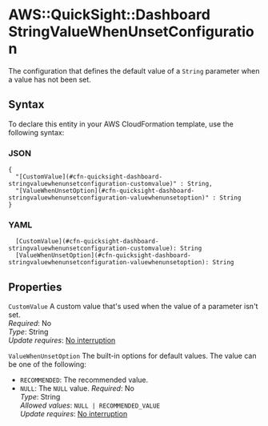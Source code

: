 # AWS::QuickSight::Dashboard StringValueWhenUnsetConfiguration<a name="aws-properties-quicksight-dashboard-stringvaluewhenunsetconfiguration"></a>

The configuration that defines the default value of a `String` parameter when a value has not been set\.

## Syntax<a name="aws-properties-quicksight-dashboard-stringvaluewhenunsetconfiguration-syntax"></a>

To declare this entity in your AWS CloudFormation template, use the following syntax:

### JSON<a name="aws-properties-quicksight-dashboard-stringvaluewhenunsetconfiguration-syntax.json"></a>

```
{
  "[CustomValue](#cfn-quicksight-dashboard-stringvaluewhenunsetconfiguration-customvalue)" : String,
  "[ValueWhenUnsetOption](#cfn-quicksight-dashboard-stringvaluewhenunsetconfiguration-valuewhenunsetoption)" : String
}
```

### YAML<a name="aws-properties-quicksight-dashboard-stringvaluewhenunsetconfiguration-syntax.yaml"></a>

```
  [CustomValue](#cfn-quicksight-dashboard-stringvaluewhenunsetconfiguration-customvalue): String
  [ValueWhenUnsetOption](#cfn-quicksight-dashboard-stringvaluewhenunsetconfiguration-valuewhenunsetoption): String
```

## Properties<a name="aws-properties-quicksight-dashboard-stringvaluewhenunsetconfiguration-properties"></a>

`CustomValue` <a name="cfn-quicksight-dashboard-stringvaluewhenunsetconfiguration-customvalue"></a>
A custom value that's used when the value of a parameter isn't set\.  
_Required_: No  
_Type_: String  
_Update requires_: [No interruption](https://docs.aws.amazon.com/AWSCloudFormation/latest/UserGuide/using-cfn-updating-stacks-update-behaviors.html#update-no-interrupt)

`ValueWhenUnsetOption` <a name="cfn-quicksight-dashboard-stringvaluewhenunsetconfiguration-valuewhenunsetoption"></a>
The built\-in options for default values\. The value can be one of the following:

- `RECOMMENDED`: The recommended value\.
- `NULL`: The `NULL` value\.
  _Required_: No  
  _Type_: String  
  _Allowed values_: `NULL | RECOMMENDED_VALUE`  
  _Update requires_: [No interruption](https://docs.aws.amazon.com/AWSCloudFormation/latest/UserGuide/using-cfn-updating-stacks-update-behaviors.html#update-no-interrupt)
